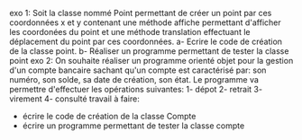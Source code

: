 exo 1: Soit la classe nommé Point permettant de créer un point par ces coordonnées x et y contenant une méthode affiche permettant d'afficher les coordonées du point et une méthode translation effectuant le déplacement du point par ces coordonnées. a- Ecrire le code de création de la classe point.
b- Réaliser un programme permettant de tester la classe point
exo 2: On souhaite réaliser un programme orienté objet pour la gestion d'un compte bancaire sachant qu'un compte est caractérisé par: son numéro, son solde, sa date de création, son état. 
Le programme va permettre d'effectuer les opérations suivantes:
1- dépot
2- retrait
3- virement
4- consulté
travail à faire: 
- écrire le code de création de la classe Compte
- écrire un programme permettant de tester la classe compte